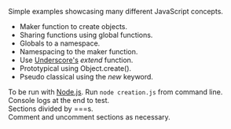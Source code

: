 Simple examples showcasing many different JavaScript concepts.
* Maker function to create objects.
* Sharing functions using global functions.
* Globals to a namespace.
* Namespacing to the maker function.
* Use [Underscore's](http://underscorejs.org) *extend* function.
* Prototypical using Object.create().
* Pseudo classical using the *new* keyword.

To be run with [Node.js](http://nodejs.org). Run `node creation.js` from command line.  
Console logs at the end to test.  
Sections divided by ===s.  
Comment and uncomment sections as necessary.  